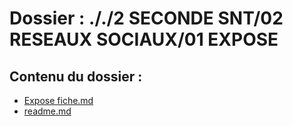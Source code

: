 # Dossier : ././2 SECONDE SNT/02 RESEAUX SOCIAUX/01 EXPOSE
 
 ## Contenu du dossier : 
- [Expose fiche.md](./Expose_fiche.md)
- [readme.md](./readme.md)
